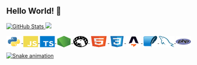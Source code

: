 ## Hello World! 👋

<div>
  <a href="https://github.com/DavidXyz22">
    
  <img height="180em" src="https://github-readme-stats.vercel.app/api?username=DavidXyz22&theme=dark&hide_border=true&include_all_commits=true&count_private=true&rank_icon=github" alt="GitHub Stats">
  <img height="180em" src="https://github-readme-stats.vercel.app/api/top-langs/?username=DavidXyz22&layout-compact&langs_count=16&&hide_border=true&theme=dark"/>
  
</div>

<div style="display: inline_block"><br>

<img align="center" alt="David-Python" height="30" width="40" src="https://raw.githubusercontent.com/devicons/devicon/master/icons/python/python-original.svg">
<img align="center" alt="Rafa-Js" height="30" width="40" src="https://raw.githubusercontent.com/devicons/devicon/master/icons/javascript/javascript-plain.svg"> 
<img align="center" alt="David-Ts" height="30" width="40" src="https://raw.githubusercontent.com/devicons/devicon/master/icons/typescript/typescript-plain.svg">
<img align="center" alt="David-Python" height="30" width="40" src="https://raw.githubusercontent.com/devicons/devicon/master/icons/nodejs/nodejs-original.svg">
<img align="center" alt="David-Python" height="30" width="40" src="https://raw.githubusercontent.com/devicons/devicon/master/icons/denojs/denojs-original.svg">
<img align="center" alt="David-HTML" height="30" width="48" src="https://raw.githubusercontent.com/devicons/devicon/master/icons/html5/html5-original.svg">
<img align="center" alt="David-CSS" height="30" width="40" src="https://raw.githubusercontent.com/devicons/devicon/master/icons/css3/css3-original.svg">
<img align="center" alt="David-Python" height="30" width="40" src="https://raw.githubusercontent.com/devicons/devicon/master/icons/astro/astro-original.svg">
<img align="center" alt="David-Python" height="30" width="40" src="https://raw.githubusercontent.com/devicons/devicon/master/icons/sqlite/sqlite-original.svg">
<img align="center" alt="David-Python" height="30" width="40" src="https://raw.githubusercontent.com/devicons/devicon/master/icons/mysql/mysql-original.svg">

<img align="center" alt="David-Python" height="30" width="40" src="https://raw.githubusercontent.com/devicons/devicon/master/icons/php/php-original.svg">

</div>

![Snake animation](https://github.com/DavidXyz22/DavidXyz22/blob/output/github-contribution-grid-snake.svg)
